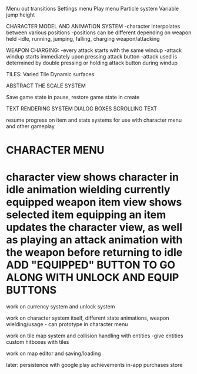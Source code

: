 Menu out transitions
Settings menu
Play menu
Particle system
Variable jump height

CHARACTER MODEL AND ANIMATION SYSTEM
-character interpolates between various positions
-positions can be different depending on weapon held
-idle, running, jumping, falling, charging weapon/attacking

WEAPON CHARGING:
-every attack starts with the same windup
-attack windup starts immediately upon pressing attack button
-attack used is determined by double pressing or holding attack button during windup

TILES:
Varied Tile
Dynamic surfaces

ABSTRACT THE SCALE SYSTEM

Save game state in pause, restore game state in create

TEXT RENDERING SYSTEM
DIALOG BOXES
SCROLLING TEXT

resume progress on item and stats systems for use with character menu and other gameplay

CHARACTER MENU
==============
character view shows character in idle animation wielding currently equipped weapon
item view shows selected item
equipping an item updates the character view, as well as playing an attack animation with the weapon before returning to idle
ADD "EQUIPPED" BUTTON TO GO ALONG WITH UNLOCK AND EQUIP BUTTONS
==============

work on currency system and unlock system

work on character system itself, different state animations, weapon wielding/usage - can prototype in character menu

work on tile map system and collision handling with entities
-give entities custom hitboxes with tiles

work on map editor and saving/loading

later:
persistence with google play
achievements
in-app purchases store